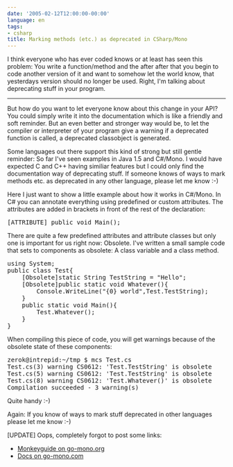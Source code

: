 ```yaml
---
date: '2005-02-12T12:00:00-00:00'
language: en
tags:
- csharp
title: Marking methods (etc.) as deprecated in CSharp/Mono
---
```



I think everyone who has ever coded knows or at least has seen this problem: You write a function/method and the after after that you begin to code another version of it and want to somehow let the world know, that yesterdays version should no longer be used. Right, I'm talking about deprecating stuff in your program.

-------------------------------


But how do you want to let everyone know about this change in your API? You could simply write it into the documentation which is like a friendly and soft reminder. But an even better and stronger way would be, to let the compiler or interpreter of your program give a warning if a deprecated function is called, a deprecated classobject is generated.

Some languages out there support this kind of strong but still gentle reminder: So far I've seen examples in Java 1.5 and C#/Mono. I would have expected C and C++ having similiar features but I could only find the documentation way of deprecating stuff. If someone knows of ways to mark methods etc. as deprecated in any other language, please let me know :-)

Here I just want to show a little example about how it works in C#/Mono. In C# you can annotate everything using predefined or custom attributes. The attributes are added in brackets in front of the rest of the declaration:

<pre class="code">
[ATTRIBUTE] public void Main();
</pre>

There are quite a few predefined attributes and attribute classes but only one is important for us right now: Obsolete. I've written a small sample code that sets to components as obsolete: A class variable and a class method.

<pre class="code">
using System;
public class Test{
	[Obsolete]static String TestString = "Hello";
	[Obsolete]public static void Whatever(){
		Console.WriteLine("{0} world",Test.TestString);
	}
	public static void Main(){
		Test.Whatever();
	}
}
</pre>

When compiling this piece of code, you will get warnings because of the obsolete state of these components:

<pre class="output">
zerok@intrepid:~/tmp $ mcs Test.cs
Test.cs(3) warning CS0612: 'Test.TestString' is obsolete
Test.cs(5) warning CS0612: 'Test.TestString' is obsolete
Test.cs(8) warning CS0612: 'Test.Whatever()' is obsolete
Compilation succeeded - 3 warning(s)
</pre>

Quite handy :-)

Again: If you know of ways to mark stuff deprecated in other languages please let me know :-)

[UPDATE] Oops, completely forgot to post some links:
<ul>
<li><a href="http://www.go-mono.org/monkeyguide/html/en/languages/attributes-basics.html">Monkeyguide on go-mono.org</a></li>
<li><a href="http://www.go-mono.com/docs/">Docs on go-mono.com</a></li>
</ul>